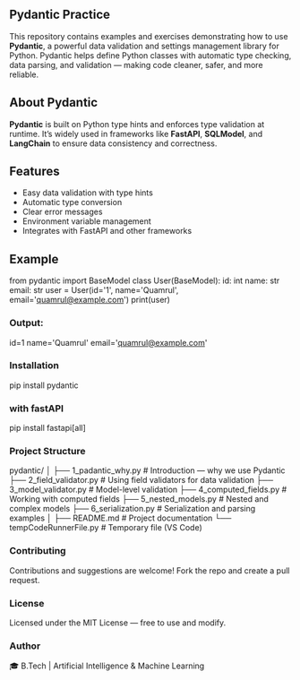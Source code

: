 ## Pydantic Practice 

This repository contains examples and exercises demonstrating how to use **Pydantic**, a powerful data validation and settings management library for Python. Pydantic helps define Python classes with automatic type checking, data parsing, and validation — making code cleaner, safer, and more reliable.


## About Pydantic
**Pydantic** is built on Python type hints and enforces type validation at runtime. It’s widely used in frameworks like **FastAPI**, **SQLModel**, and **LangChain** to ensure data consistency and correctness.


##  Features
-  Easy data validation with type hints  
-  Automatic type conversion  
-  Clear error messages  
-  Environment variable management  
-  Integrates with FastAPI and other frameworks  

##  Example
from pydantic import BaseModel
class User(BaseModel):
    id: int
    name: str
    email: str
user = User(id='1', name='Quamrul', email='quamrul@example.com')
print(user)
### Output:
id=1 name='Quamrul' email='quamrul@example.com'

### Installation
pip install pydantic
### with fastAPI
pip install fastapi[all]

### Project Structure
pydantic/
│
├── 1_padantic_why.py          # Introduction — why we use Pydantic
├── 2_field_validator.py       # Using field validators for data validation
├── 3_model_validator.py       # Model-level validation
├── 4_computed_fields.py       # Working with computed fields
├── 5_nested_models.py         # Nested and complex models
├── 6_serialization.py         # Serialization and parsing examples
│
├── README.md                  # Project documentation
└── tempCodeRunnerFile.py      # Temporary file (VS Code)


### Contributing
Contributions and suggestions are welcome! Fork the repo and create a pull request.
### License
Licensed under the MIT License — free to use and modify.
### Author
🎓 B.Tech | Artificial Intelligence & Machine Learning
